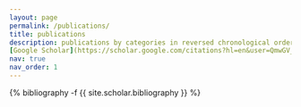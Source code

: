 ```yaml
---
layout: page
permalink: /publications/
title: publications
description: publications by categories in reversed chronological order. generated by jekyll-scholar.
[Google Scholar](https://scholar.google.com/citations?hl=en&user=QmwGV_sAAAAJ)
nav: true
nav_order: 1
---
```

<!-- _pages/publications.md -->
<div class="publications">

{% bibliography -f {{ site.scholar.bibliography }} %}

</div>
